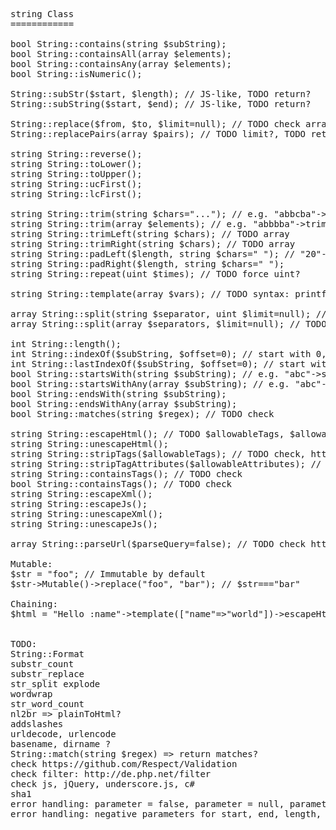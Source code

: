 <pre>
string Class
============

bool String::contains(string $subString);
bool String::containsAll(array $elements);
bool String::containsAny(array $elements);
bool String::isNumeric();

String::subStr($start, $length); // JS-like, TODO return?
String::subString($start, $end); // JS-like, TODO return?

String::replace($from, $to, $limit=null); // TODO check arrays, TODO return?
String::replacePairs(array $pairs); // TODO limit?, TODO return?

string String::reverse();
string String::toLower();
string String::toUpper();
string String::ucFirst();
string String::lcFirst();

string String::trim(string $chars="..."); // e.g. "abbcba"->trim("ab") === "c"
string String::trim(array $elements); // e.g. "abbbba"->trim(["ab", "ba"]) === "bb" // TODO check naming
string String::trimLeft(string $chars); // TODO array
string String::trimRight(string $chars); // TODO array
string String::padLeft($length, string $chars=" "); // "20"->padLeft(4, " ") === "  20"
string String::padRight($length, string $chars=" ");
string String::repeat(uint $times); // TODO force uint?

string String::template(array $vars); // TODO syntax: printf?, see http://underscorejs.org/#template

array String::split(string $separator, uint $limit=null); // TODO force uint?
array String::split(array $separators, $limit=null); // TODO naming?

int String::length();
int String::indexOf($subString, $offset=0); // start with 0, return -1 if not found // TODO check array
int String::lastIndexOf($subString, $offset=0); // start with 0, return -1 if not found // TODO check array
bool String::startsWith(string $subString); // e.g. "abc"->startsWith("a") === true
bool String::startsWithAny(array $subString); // e.g. "abc"->startsWith(["d","e"]) === true
bool String::endsWith(string $subString);
bool String::endsWithAny(array $subString);
bool String::matches(string $regex); // TODO check

string String::escapeHtml(); // TODO $allowableTags, $allowableTagAttributes
string String::unescapeHtml();
string String::stripTags($allowableTags); // TODO check, http://de.php.net/strip_tags
string String::stripTagAttributes($allowableAttributes); // TODO check
string String::containsTags(); // TODO check
bool String::containsTags(); // TODO check
string String::escapeXml();
string String::escapeJs();
string String::unescapeXml();
string String::unescapeJs();

array String::parseUrl($parseQuery=false); // TODO check http://de.php.net/parse_url, http://de.php.net/parse_str

Mutable:
$str = "foo"; // Immutable by default
$str->Mutable()->replace("foo", "bar"); // $str==="bar"

Chaining:
$html = "Hello :name"->template(["name"=>"world"])->escapeHtml();


TODO:
String::Format
substr_count
substr_replace
str_split explode
wordwrap
str_word_count
nl2br => plainToHtml?
addslashes
urldecode, urlencode
basename, dirname ?
String::match(string $regex) => return matches?
check https://github.com/Respect/Validation
check filter: http://de.php.net/filter
check js, jQuery, underscore.js, c#
sha1
error handling: parameter = false, parameter = null, parameter = object (__toString()? __toArray()?)
error handling: negative parameters for start, end, length, offset, etc.
</pre>